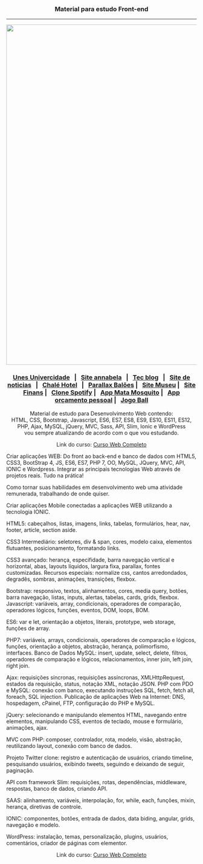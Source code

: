 <h3 align="center">Material para estudo Front-end</h3>

<hr>
<p align="center">
 <img width="900px" src="https://i.ytimg.com/vi/oMcWFOtDIiw/hqdefault.jpg" />
</p>

### <p align="center"><a href="https://sitefaculdade.netlify.app/">Unes Univercidade<a> &nbsp; | &nbsp; <a href="https://siteportifoliomodelo.netlify.app/">Site annabela</a> &nbsp; | &nbsp; <a href="https://sitetecblog.netlify.app/">Tec blog</a> &nbsp; | &nbsp; <a href="https://sitenoticiasdacidade.netlify.app">Site de noticias</a> &nbsp; | &nbsp; <a href="https://websitechalehotel.netlify.app">Chalé Hotel</a> &nbsp; | &nbsp; <a href="https://parallaxbaloes.netlify.app/">Parallax Balões</a> | &nbsp; <a href="https://sitemuseunacionalrj.netlify.app/">Site Museu</a> | &nbsp; <a href="https://sitefinanciamento.netlify.app/">Site Finans</a> | &nbsp; <a href="https://websiteclonespotify.netlify.app/">Clone Spotify</a> | &nbsp; <a href="https://webgamematamosquito.netlify.app/">App Mata Mosquito</a> | &nbsp; <a href="https://appregistrodespesas.netlify.app/">App orçamento pessoal</a> | &nbsp; <a href="https://jogo123.netlify.app/">Jogo Ball</a></p>

<p align="center">
    Material de estudo para Desenvolvimento Web contendo: <br />
    HTML, CSS, Bootstrap, Javascript, ES6, ES7, ES8, ES9, ES10, ES11, ES12,<br> PHP, Ajax, MySQL, jQuery, MVC, Sass, API, Slim, Ionic e WordPress <br />
    vou sempre atualizando de acordo   com o que vou estudando.
</p>

<p align="center">
    Link do curso: <a href="https://www.udemy.com/course/web-completo/">Curso Web Completo</a>
</p>

<p>Criar aplicações WEB: Do front ao back-end e banco de dados com HTML5, CSS3, BootStrap 4, JS, ES6, ES7, PHP 7, OO, MySQL, JQuery, MVC, API, IONIC e Wordpress.
 Integrar as principais tecnologias Web através de projetos reais. Tudo na prática!</p>
<p>Como tornar suas habilidades em desenvolvimento web uma atividade remunerada, trabalhando de onde quiser.</p><p>
 Criar aplicações Mobile conectadas a aplicações WEB utilizando a tecnologia IONIC.</P>
<p>HTML5: cabeçalhos, listas, imagens, links, tabelas, formulários, hear, nav, footer, article, section aside.</P>
<p>CSS3 Intermediário: seletores, div & span, cores, modelo caixa, elementos flutuantes, posicionamento, formatando links.</p>
<P>CSS3 avançado: herança, especifidade, barra navegação vertical e horizontal, abas, layouts líquidos, largura fixa, parallax, fontes customizadas.
Recursos especiais: normalize css, cantos arredondados, degradês, sombras, animações, transições, flexbox.</P>
<P>Bootstrap: responsivo, textos, alinhamentos, cores, media query, botões, barra navegação, listas, inputs, alertas, tabelas, cards, grids, flexbox.
Javascript: variáveis, array, condicionais, operadores de comparação, operadores lógicos, funções, eventos, DOM, loops, BOM.</P>
<p>ES6: var e let, orientação a objetos, literais, prototype, web storage, funções de array.</p>
<p>PHP7: variáveis, arrays, condicionais, operadores de comparação e lógicos, funções, orientação a objetos, abstração, herança, polimorfismo, interfaces.
Banco de Dados MySQL: insert, update, select, delete, filtros, operadores de comparação e lógicos, relacionamentos, inner join, left join, right join.</P>
<p>Ajax: requisições síncronas, requisições assíncronas, XMLHttpRequest, estados da requisição, status, notação XML, notação JSON.
PHP com PDO e MySQL: conexão com banco, executando instruções SQL, fetch, fetch all, foreach, SQL injection.
Publicação de aplicações Web na Internet: DNS, hospedagem, cPainel, FTP, configuração do PHP e MySQL.</P>
<p>jQuery: selecionando e manipulando elementos HTML, navegando entre elementos, manipulando CSS, eventos de teclado, mouse e formulário, animações, ajax.</P>
<p>MVC com PHP: composer, controlador, rota, modelo, visão, abstração, reutilizando layout, conexão com banco de dados.</P>
<p>Projeto Twitter clone: registro e autenticação de usuários, criando timeline, pesquisando usuários, exibindo tweets, seguindo e deixando de seguir, paginação.</P>
<p>API com framework Slim: requisições, rotas, dependências, middleware, respostas, banco de dados, criando API.</P>
<p>SAAS: alinhamento, variáveis, interpolação, for, while, each, funções, mixin, herança, diretivas de controle.</P>
<P>IONIC: componentes, botões, entrada de dados, data biding, angular, grids, navegação e modelo.</p>
<P>WordPress: instalação, temas, personalização, plugins, usuários, comentários, criador de páginas com elementor.</p>

<p align="center">
    Link do curso: <a href="https://www.udemy.com/course/web-completo/">Curso Web Completo</a>
</p>
